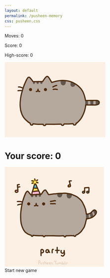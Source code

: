 ```yaml
---
layout: default
permalink: /pusheen-memory
css: pusheen.css
---
```


<div id="ultradiv">
    <div id="board"></div>
    <div id="gameStatus">
        <p id="moves"> Moves: <span id="numberOfMoves">0</span></p>
        <p id="score"> Score: <span id="totalScore">0</span></p>
        <p> High-score: <span id="highScore">0</span></p>
        <img id="pusheenMood" src="/img/pusheen/mood/neutral.gif">
    </div>
</div>

<div id="preload" style="display:none"></div>

<div id="victoryDiv">
    <div id="megaDiv">
        <h1>Your score: <span id="finalScore">0</span></h1>
        <img src="/img/pusheen/mood/victorypusheen.gif"> 
        <div id="restartButton">Start new game</div>
    </div>
</div>


<script>

    var imgArray = [
        "autumn.jpg",
        "bake.gif",
        "balloons.jpg",
        "beach.gif",
        "burrito.gif",
        "busy.jpg",
        "christmas.gif",
        "christmas_tree.gif",
        "flowers.jpg",
        "halloween.gif",
        "mermaid.gif",
        "more_ice_cream.gif",
        "pusheen_ice_cream.jpg",
        "shersheen.gif",
        "snowman.png"
    ];
    
    var preload = document.getElementById("preload");
    for (var i = 0; i < 15; i++) {
        preload.insertAdjacentHTML("beforeend", 
            `<img src="/img/pusheen/${imgArray[i]}">`
        )
    }

    var pusheenMoodDisplay = document.getElementById("pusheenMood")
    var numberOfMovesDisplay = document.getElementById("numberOfMoves")
    var totalScoreDisplay = document.getElementById("totalScore")
    var highScoreDisplay = document.getElementById("highScore")
    var victoryModal = document.getElementById("victoryDiv")
    var finalScoreDisplay = document.getElementById("finalScore")
    var boardArray = imgArray.concat(imgArray);
    shuffle(boardArray);

    var board = document.getElementById("board");
    for (var i = 0; i < 30; i++) {
        board.insertAdjacentHTML("beforeend", 
            `<img data-index="${i}" src="/img/pusheen/card_back.jpg">`
        )
    }
    
    var game = {
        locked: false,
        flipNumber: 0,
        firstFlip: {index: null, img: null},
        secondFlip: {index: null, img: null},
        moves: 0,
        misses: 0,
        hits: 0,
        score: 0,
        flips: 0,
        highscore: 0
    }
    
    game.highscore = localStorage.getItem("highscore") || 0;
    highScoreDisplay.textContent = game.highscore;
    
    document.body.addEventListener("mousedown", function (e) {
        var index = e.target.getAttribute("data-index");
        
        if (index === null || game.locked || !cardIsFacingDown(index)) {
            return; // nothing can happen after return
        }
        
        game.locked = true;
        game.flipNumber++;
        var hiddenPusheen = figurativelyFlipCard(index);
        
        if (game.flipNumber === 1) {
            game.firstFlip = hiddenPusheen;
            game.locked = false;
        } else if (game.flipNumber === 2) {
            game.moves++;
            numberOfMovesDisplay.textContent = game.moves;
            game.secondFlip = hiddenPusheen;
            if (game.firstFlip.img !== game.secondFlip.img) {
                setTimeout(function() {
                    flipCardBack(game.firstFlip.index);
                    flipCardBack(game.secondFlip.index);
                    reset();
                }, 1000);
                game.hits = 0;
                game.misses++
            } else { // if cards match
                game.misses = 0;
                game.hits++;
                game.score = game.score + game.hits * game.hits;
                game.flips++;
                if (victory()) {
                    showVictoryDance();
                    if (game.score > game.highscore) {
                        game.highscore = game.score;
                        localStorage.setItem("highscore", game.highscore);
                    }
                }
                reset();
            }
            setTimeout(updateGameStatus, 200);
        }
        console.log(game.moves)
        
        
    });
    
    function victory() {
        return game.flips === 15;
    }
    
    function showVictoryDance() {
        finalScoreDisplay.textContent = game.score;
        victoryModal.style.display = "block";
    }
    
    function cardIsFacingDown(index){
         return board.children[index].src.includes("card_back.jpg");
    }
   
    function figurativelyFlipCard(index) {
        var hiddenPusheen = boardArray[index];
        board.children[index].src = `/img/pusheen/${hiddenPusheen}`;
        return {index: index, img: hiddenPusheen};
    }
    
    function flipCardBack(index) {
        board.children[index].src = "/img/pusheen/card_back.jpg";
    }
    
    function updateGameStatus() {
        totalScoreDisplay.textContent = game.score;
        if (game.misses === 1) {
           pusheenMoodDisplay.src = "/img/pusheen/mood/fail1.png";
        } else if (game.misses === 2) {
            pusheenMoodDisplay.src = "/img/pusheen/mood/fail2.png";
        } else if (game.misses >= 3) {
            pusheenMoodDisplay.src = "/img/pusheen/mood/fail3.png";
        }
        if (game.hits === 1) {
           pusheenMoodDisplay.src = "/img/pusheen/mood/happy1.png";
        } else if (game.hits === 2) {
            pusheenMoodDisplay.src = "/img/pusheen/mood/happy2.png";
        } else if (game.hits >= 3) {
            pusheenMoodDisplay.src = "/img/pusheen/mood/happy3.png";
        }
        setTimeout(function() {
            pusheenMoodDisplay.src = "/img/pusheen/mood/neutral.gif";
        }, 1500);
    }
    
    function reset() {
        game.flipNumber = 0;
        game.firstFlip = null;
        game.secondFlip = null;
        game.locked = false;
    }
    
    document.getElementById("restartButton").addEventListener("click", function (e) {
        location.reload();
    });

    




























function shuffle(a) {
    for (let i = a.length; i; i--) {
        let j = Math.floor(Math.random() * i);
        [a[i - 1], a[j]] = [a[j], a[i - 1]];
    }
}

</script>